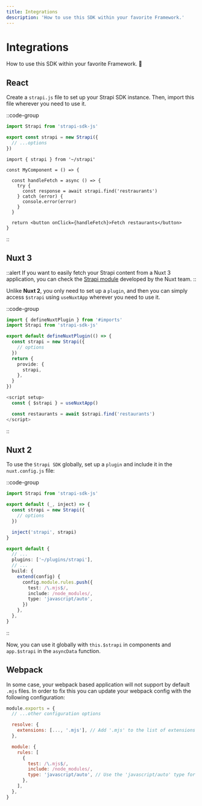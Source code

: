 ```yaml
---
title: Integrations
description: 'How to use this SDK within your favorite Framework.'
---
```


# Integrations

How to use this SDK within your favorite Framework. 🚀

## React

Create a `strapi.js` file to set up your Strapi SDK instance. Then, import this file wherever you need to use it.

::code-group
  ```ts [strapi.js]
  import Strapi from 'strapi-sdk-js'

  export const strapi = new Strapi({
    // ...options
  })
  ```
  ```tsx [Usage]
  import { strapi } from '~/strapi'
  
  const MyComponent = () => {

    const handleFetch = async () => {
      try {
        const response = await strapi.find('restraurants')
      } catch (error) {
        console.error(error)
      }
    }

    return <button onClick={handleFetch}>Fetch restaurants</button>
  }
  ```
::

## Nuxt 3

::alert
If you want to easily fetch your Strapi content from a Nuxt 3 application, you can check the [Strapi module](https://strapi.nuxtjs.org/) developed by the Nuxt team.
::

Unlike **Nuxt 2**, you only need to set up a `plugin`, and then you can simply access `$strapi` using `useNuxtApp` wherever you need to use it.

::code-group
  ```ts [~/plugins/strapi.js]
  import { defineNuxtPlugin } from '#imports'
  import Strapi from 'strapi-sdk-js'

  export default defineNuxtPlugin(() => {
    const strapi = new Strapi({
      // options
    })
    return {
      provide: {
        strapi,
      },
    }
  })
  ```
  ```ts [Usage]
  <script setup>
    const { $strapi } = useNuxtApp()
  
    const restaurants = await $strapi.find('restaurants')
  </script>
  ```
::

## Nuxt 2

To use the `Strapi SDK` globally, set up a `plugin` and include it in the `nuxt.config.js` file:

::code-group
  ```ts [~/plugins/strapi.js]
  import Strapi from 'strapi-sdk-js'

  export default (_, inject) => {
    const strapi = new Strapi({
      // options
    })

    inject('strapi', strapi)
  }
  ```
  ```ts [nuxt.config.js]
  export default {
    // ...
    plugins: ['~/plugins/strapi'],
    // ...
    build: {
      extend(config) {
        config.module.rules.push({
          test: /\.mjs$/,
          include: /node_modules/,
          type: 'javascript/auto',
        })
      },
    },
  }
  ```
::

Now, you can use it globally with `this.$strapi` in components and `app.$strapi` in the `asyncData` function.

## Webpack

In some case, your webpack based application will not support by default `.mjs` files. In order to fix this you can update your webpack config with the following configuration:

```js [webpack.config.js]
module.exports = {
  // ...other configuration options

  resolve: {
    extensions: [..., '.mjs'], // Add '.mjs' to the list of extensions
  },

  module: {
    rules: [
      {
        test: /\.mjs$/,
        include: /node_modules/,
        type: 'javascript/auto', // Use the 'javascript/auto' type for .mjs files
      },
    ],
  },
}
```